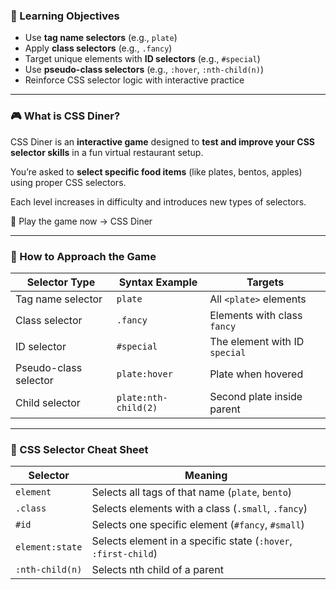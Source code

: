 ### 🎯 Learning Objectives

- Use **tag name selectors** (e.g., `plate`)
- Apply **class selectors** (e.g., `.fancy`)
- Target unique elements with **ID selectors** (e.g., `#special`)
- Use **pseudo-class selectors** (e.g., `:hover`, `:nth-child(n)`)
- Reinforce CSS selector logic with interactive practice

---

### 🎮 What is CSS Diner?

CSS Diner is an **interactive game** designed to **test and improve your CSS selector skills** in a fun virtual restaurant setup.

You’re asked to **select specific food items** (like plates, bentos, apples) using proper CSS selectors.

Each level increases in difficulty and introduces new types of selectors.

🔗 Play the game now → CSS Diner

---

### 🧠 How to Approach the Game

|Selector Type|Syntax Example|Targets|
|---|---|---|
|Tag name selector|`plate`|All `<plate>` elements|
|Class selector|`.fancy`|Elements with class `fancy`|
|ID selector|`#special`|The element with ID `special`|
|Pseudo-class selector|`plate:hover`|Plate when hovered|
|Child selector|`plate:nth-child(2)`|Second plate inside parent|

---

### 📜 CSS Selector Cheat Sheet

| Selector        | Meaning                                                        |
| --------------- | -------------------------------------------------------------- |
| `element`       | Selects all tags of that name (`plate`, `bento`)               |
| `.class`        | Selects elements with a class (`.small`, `.fancy`)             |
| `#id`           | Selects one specific element (`#fancy`, `#small`)              |
| `element:state` | Selects element in a specific state (`:hover`, `:first-child`) |
| `:nth-child(n)` | Selects nth child of a parent                                  |